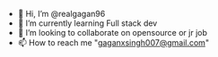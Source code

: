 - 👋 Hi, I’m @realgagan96
- 🌱 I’m currently learning Full stack dev
- 🤝 I’m looking to collaborate on opensource or jr job 
- 📫 How to reach me "gaganxsingh007@gmail.com"

<!---
realgagan96/realgagan96 is a ✨ special ✨ repository because its `README.md` (this file) appears on your GitHub profile.
You can click the Preview link to take a look at your changes.
--->

